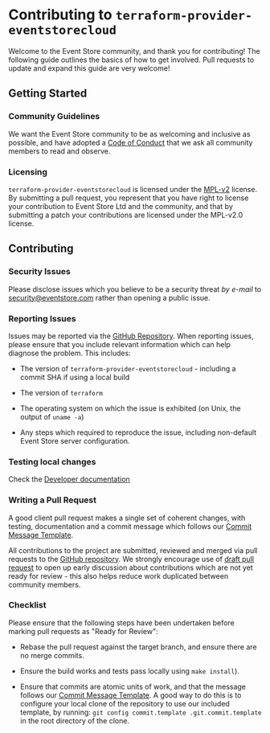 # Contributing to `terraform-provider-eventstorecloud`

Welcome to the Event Store community, and thank you for contributing! The following guide outlines the basics of how to get involved. Pull requests to update and expand this guide are very welcome!

## Getting Started

### Community Guidelines

We want the Event Store community to be as welcoming and inclusive as possible, and have adopted a [Code of Conduct][conduct] that we ask all community members to read and observe.

### Licensing

`terraform-provider-eventstorecloud` is licensed under the [MPL-v2][mpl2] license. By submitting a pull request, you represent that you have right to license your contribution to Event Store Ltd and the community, and that by submitting a patch your contributions are licensed under the MPL-v2.0 license.

## Contributing

### Security Issues

Please disclose issues which you believe to be a security threat _by e-mail_ to [security@eventstore.com](mailto:security@eventstore.com) rather than opening a public issue.

### Reporting Issues

Issues may be reported via the [GitHub Repository][github-repo]. When reporting issues, please ensure that you include relevant information which can help diagnose the problem. This includes:

- The version of `terraform-provider-eventstorecloud` - including a commit SHA if using a local build

- The version of `terraform`

- The operating system on which the issue is exhibited (on Unix, the output of `uname -a`)

- Any steps which required to reproduce the issue, including non-default Event Store server configuration.

### Testing local changes
Check the [Developer documentation](DEVELOPER.md)

### Writing a Pull Request

A good client pull request makes a single set of coherent changes, with testing, documentation and a commit message which follows our [Commit Message Template][commit-template].

All contributions to the project are submitted, reviewed and merged via pull requests to the [GitHub repository][github-repo]. We strongly encourage use of [draft pull request][drafts] to open up early discussion about contributions which are not yet ready for review - this also helps reduce work duplicated between community members.

### Checklist

Please ensure that the following steps have been undertaken before marking pull requests as "Ready for Review": 

- Rebase the pull request against the target branch, and ensure there are no merge commits.

- Ensure the build works and tests pass locally using `make install`).

- Ensure that commits are atomic units of work, and that the message follows our [Commit Message Template][commit-template]. A good way to do this is to configure your local clone of the repository to use our included template, by running: `git config commit.template .git.commit.template` in the root directory of the clone.


[conduct]:  https://github.com/EventStore/terraform-provider-eventstorecloud/tree/master/CODE-OF-CONDUCT.md
[mpl2]: https://www.mozilla.org/en-US/MPL/2.0/
[commit-template]: https://github.com/EventStore/terraform-provider-eventstorecloud/tree/master/.git.commit.template
[github-repo]: https://github.com/EventStore/terraform-provider-eventstorecloud
[drafts]: https://help.github.com/en/github/collaborating-with-issues-and-pull-requests/about-pull-requests#draft-pull-requests
